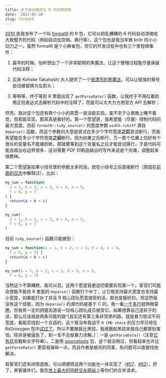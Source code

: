 ```yaml
---
title: 关于自动格式化 R 代码的求助
date: '2017-02-26'
slug: formatR
---
```


[2010 年](/cn/2010/03/new-r-package-formatr/)我发布了一个叫 [formatR](/formatr) 的 R 包，它可以把乱糟糟的 R 代码自动清理成大致整齐的代码（例如自动加空格、换行等），这个包也是我当年做 knitr 的小小动力之一。虽然 formatR 是个小麻雀包，但它的开发过程中也有三个里程碑事件：

1. 最早的时候，怡轩想出了一个非常聪明的黑魔法，让这个整理过程能尽量保留代码注释；

1. 后来	Kohske Takahashi 大人提供了一个[很漂亮的黑魔法](https://github.com/yihui/formatR/commit/a2692d59f)，可以让赋值的等号自动被替换为左箭头；

1. 等啊等，终于等到 R 里面出现了 `getParseData()` 函数，让我终于不用红着脸用正则表达式去解析代码中的注释了，而是可以大大方方用官方 API 去解析；

然而，我对这个包还有两个小小的夙愿一直没能实现。虽不至于让我晚上睡不着觉，但若能实现，那真真是极好的。第一个愿望是，我希望能（尽量）控制代码的最大宽度。目前 `formatR::tidy_source()` 的宽度参数 `width.cutoff` 源自 `deparse()` 函数，而这个参数的大意是尝试在多少个字符宽度**之后**尝试断行，而我希望能在多少个字符宽度**之前**断行。因为如果之后断行，万一那个位置上恰好有个很长的变量名不能被折断，那就要等到这个变量名之后才能尝试换行，于是代码可能会超出右边界很多，这对需要 PDF 印刷品输出的写作来说是个灾难，调整起来很费神。

第二个愿望是如果小括号里的参数太多的话，就在小括号之后直接断行（原因在[前面的日志](/cn/2017/01/blank-area/)中解释过），比如：

```r
my_sum = function(
  a = 1, b = 2, c = 3, d = 4, e = 5,
  f = 6, g = 7
) {
  return(a + b + c)
}

my_sum(
  a = 1, b = 2, c = 3, d = 4, e = 5,
  f = 6, g = 7
)
```

目前 `tidy_source()` 函数只能做到：

```r
my_sum = function(a = 1, b = 2, c = 3, d = 4, e = 5,
  f = 6, g = 7) {
  return(a + b + c)
}

my_sum(a = 1, b = 2, c = 3, d = 4, e = 5,
  f = 6, g = 7)
```

当然这个不算糟糕，我可以忍。这两个愿望我更迫切需要实现第一个。客官们可能会想能不能给 R 里面的 `deparse()` 函数打个补丁，让它既支持最大宽度也支持最小宽度，如果能打补丁并且 R 核心团队愿意接受的话，那也是极好的，但显然我没有这个技能，因为 `deparse()` 的源代码是基于 C 的，我一看[一千多行](https://github.com/wch/r-source/blob/trunk/src/main/deparse.c)就两眼蒙圈，但我有一定的把握去游说一位核心团队成员接受它。如果想靠自己造轮子的话，那么应该就是两条可能的路^[其实还有第三条非常黑的路，就是暴力尝试不同宽度，看能否找到一个合适的，这个我当年我迫于 `R CMD check` 的压力早已经在 Rd2roxygen 包中[试过了](https://github.com/yihui/Rd2roxygen/blob/b16a03009/R/build.R#L154-L164)。所以不要跟我比黑招，我琢磨起黑招来我自己都感到害怕。除非是被逼急了，别一言不合就暴力求解。]：一是 `getParseData()`（注意[它有坑](https://github.com/yihui/formatR/commit/045e42b)会截断长字符串），二是用 [sourcetools](https://github.com/kevinushey/sourcetools) 包，这个我没用过，但看起来也许比 `getParseData()` 更容易操纵一点，而且作者是敝司的同事，有问题可以直接找他解决。

若客官们还有闲情逸致，可以顺便把这两个功能也一并实现了（[#57](https://github.com/yihui/formatR/issues/57)、[#62](https://github.com/yihui/formatR/issues/62)）。好了，黑客骚年们，我在[世上最大的同姓交友网站](https://github.com)上等你们的合并请求。
